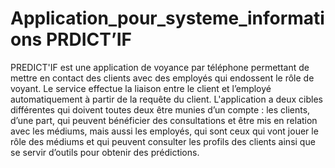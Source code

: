 # Application_pour_systeme_informations PRDICT’IF 
PREDICT'IF est une application de voyance par téléphone permettant de mettre en
contact des clients avec des employés qui endossent le rôle de voyant. Le service
effectue la liaison entre le client et l’employé automatiquement à partir de la requête
du client. 
L'application a deux cibles différentes qui doivent toutes deux être munies d’un
compte : les clients, d’une part, qui peuvent bénéficier des consultations et être mis
en relation avec les médiums, mais aussi les employés, qui sont ceux qui vont jouer le
rôle des médiums et qui peuvent consulter les profils des clients ainsi que se servir
d’outils pour obtenir des prédictions.
